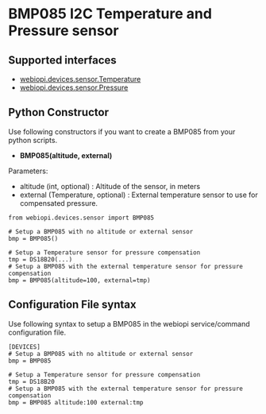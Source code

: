 # BMP085 I2C Temperature and Pressure sensor #

## Supported interfaces ##
  * [webiopi.devices.sensor.Temperature](SENSOR#Temperature.md)
  * [webiopi.devices.sensor.Pressure](SENSOR#Pressure.md)

## Python Constructor ##
Use following constructors if you want to create a BMP085 from your python scripts.
  * **BMP085(altitude, external)**

Parameters:
  * altitude (int, optional) : Altitude of the sensor, in meters
  * external (Temperature, optional) : External temperature sensor to use for compensated pressure.

```
from webiopi.devices.sensor import BMP085

# Setup a BMP085 with no altitude or external sensor
bmp = BMP085()

# Setup a Temperature sensor for pressure compensation
tmp = DS18B20(...)
# Setup a BMP085 with the external temperature sensor for pressure compensation
bmp = BMP085(altitude=100, external=tmp)

```

## Configuration File syntax ##
Use following syntax to setup a BMP085 in the webiopi service/command configuration file.
```
[DEVICES]
# Setup a BMP085 with no altitude or external sensor
bmp = BMP085

# Setup a Temperature sensor for pressure compensation
tmp = DS18B20
# Setup a BMP085 with the external temperature sensor for pressure compensation
bmp = BMP085 altitude:100 external:tmp
```